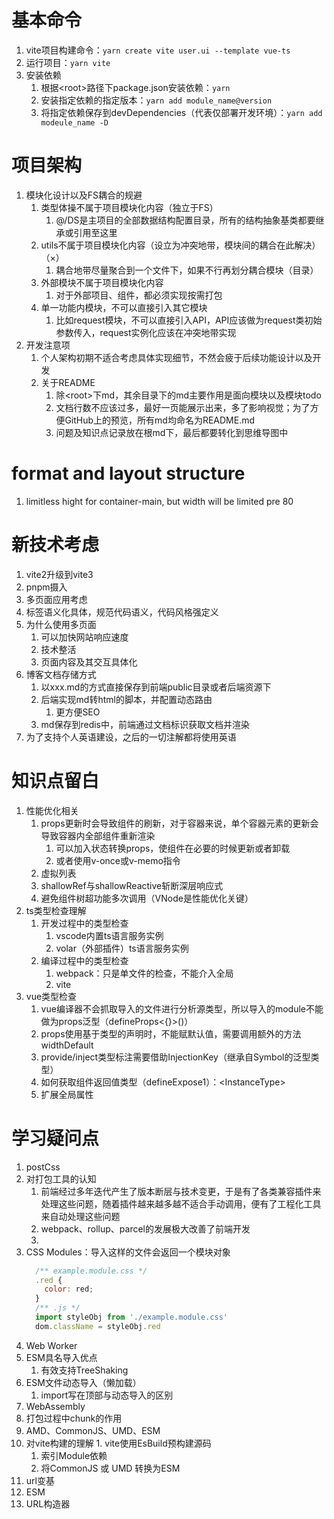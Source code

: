 # 基本命令
  1. vite项目构建命令：```yarn create vite user.ui --template vue-ts```
  2. 运行项目：```yarn vite```
  3. 安装依赖
     1. 根据\<root\>路径下package.json安装依赖：```yarn```
     2. 安装指定依赖的指定版本：```yarn add module_name@version```
     3. 将指定依赖保存到devDependencies（代表仅部署开发环境）：```yarn add modeule_name -D```

# 项目架构
  1. 模块化设计以及FS耦合的规避
     1. 类型体操不属于项目模块化内容（独立于FS）
        1. @/DS是主项目的全部数据结构配置目录，所有的结构抽象基类都要继承或引用至这里
     2. utils不属于项目模块化内容（设立为冲突地带，模块间的耦合在此解决）（×）
        1. 耦合地带尽量聚合到一个文件下，如果不行再划分耦合模块（目录）
     3. 外部模块不属于项目模块化内容
        1. 对于外部项目、组件，都必须实现按需打包
     4. 单一功能内模块，不可以直接引入其它模块
        1. 比如request模块，不可以直接引入API，API应该做为request类初始参数传入，request实例化应该在冲突地带实现
  2. 开发注意项
     1. 个人架构初期不适合考虑具体实现细节，不然会疲于后续功能设计以及开发
     2. 关于README
        1. 除\<root\>下md，其余目录下的md主要作用是面向模块以及模块todo
        2. 文档行数不应该过多，最好一页能展示出来，多了影响视觉；为了方便GitHub上的预览，所有md均命名为README.md
        3. 问题及知识点记录放在根md下，最后都要转化到思维导图中

# format and layout structure
  1. limitless hight for container-main, but width will be limited pre 80

# 新技术考虑
  1. vite2升级到vite3
  2. pnpm摄入
  3. 多页面应用考虑
  4. 标签语义化具体，规范代码语义，代码风格强定义
  5. 为什么使用多页面
     1. 可以加快网站响应速度
     2. 技术整活
     3. 页面内容及其交互具体化
  6. 博客文档存储方式
     1. 以xxx.md的方式直接保存到前端public目录或者后端资源下
     2. 后端实现md转html的脚本，并配置动态路由
        1. 更方便SEO
     3. md保存到redis中，前端通过文档标识获取文档并渲染
  7. 为了支持个人英语建设，之后的一切注解都将使用英语

# 知识点留白
  1. 性能优化相关
     1. props更新时会导致组件的刷新，对于容器来说，单个容器元素的更新会导致容器内全部组件重新渲染
        1. 可以加入状态转换props，使组件在必要的时候更新或者卸载
        2. 或者使用v-once或v-memo指令
     2. 虚拟列表
     3. shallowRef与shallowReactive斩断深层响应式
     4. 避免组件树超功能多次调用（VNode是性能优化关键）
  3. ts类型检查理解
     1. 开发过程中的类型检查
        1. vscode内置ts语言服务实例
        2. volar（外部插件）ts语言服务实例
     2. 编译过程中的类型检查
        1. webpack：只是单文件的检查，不能介入全局
        2. vite
  4. vue类型检查
     1. vue编译器不会抓取导入的文件进行分析源类型，所以导入的module不能做为props泛型（defineProps<{}>()）
     2. props使用基于类型的声明时，不能赋默认值，需要调用额外的方法widthDefault
     3. provide/inject类型标注需要借助InjectionKey（继承自Symbol的泛型类型）
     4. 如何获取组件返回值类型（defineExpose1）：<InstanceType<typeof Component>>
     5. 扩展全局属性

# 学习疑问点
  1. postCss
  2. 对打包工具的认知
     1. 前端经过多年迭代产生了版本断层与技术变更，于是有了各类兼容插件来处理这些问题，随着插件越来越多越不适合手动调用，便有了工程化工具来自动处理这些问题
     2. webpack、rollup、parcel的发展极大改善了前端开发
     3. 
  3. CSS Modules：导入这样的文件会返回一个模块对象
      ```js
        /** example.module.css */
        .red {
          color: red;
        }
        /** .js */
        import styleObj from './example.module.css'
        dom.className = styleObj.red
      ```
  4. Web Worker
  5. ESM具名导入优点
     1. 有效支持TreeShaking
  6. ESM文件动态导入（懒加载）
     1. import写在顶部与动态导入的区别
  7. WebAssembly
  8. 打包过程中chunk的作用
  9. AMD、CommonJS、UMD、ESM
  10. 对vite构建的理解
     1. vite使用EsBuild预构建源码
        1. 索引Module依赖
        2. 将CommonJS 或 UMD 转换为ESM
  11. url变基
  12. ESM
  13. URL构造器